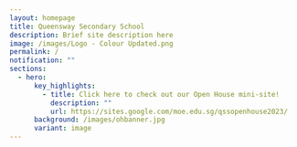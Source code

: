 ```yaml
---
layout: homepage
title: Queensway Secondary School
description: Brief site description here
image: /images/Logo - Colour Updated.png
permalink: /
notification: ""
sections:
  - hero:
      key_highlights:
        - title: Click here to check out our Open House mini-site!
          description: ""
          url: https://sites.google.com/moe.edu.sg/qssopenhouse2023/
      background: /images/ohbanner.jpg
      variant: image
---
```

